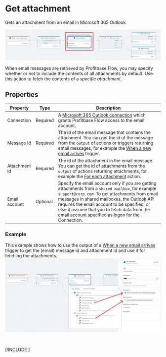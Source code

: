 # Get attachment

Gets an attachment from an email in Microsoft 365 Outlook.

![img](/images/flow/microsoft-365-outlook-get-attachment.png)

When email messages are retrieved by Profitbase Flow, you may specify whether or not to include the contents of all attachments by default.
Use this action to fetch the contents of a _specific attachment_.

## Properties

| Property      | Type     | Description                                                                                                             |
| ------------- | -------- | ----------------------------------------------------------------------------------------------------------------------- |
| Connection    | Required | A [Microsoft 365 Outlook connection](./outlook-connection.md) which grants Profitbase Flow access to the email account. |
| Message Id    | Required | The id of the email message that contains the attachment. You can get the id of the message from the `output` of actions or triggers returning email messages, for example the [When a new email arrives](../../triggers/microsoft-365-outlook/when-new-email-arrives-trigger.md) trigger. |
| Attachment Id | Required | The id of the attachment in the email message. You can get the id of attachments from the `output` of actions returning attachments, for example the [For each attachment](foreach-attachment.md) action. |
| Email account | Optional | Specify the email account only if you are getting attachments from a `shared mailbox`, for example `support@corp.com`. To get attachments from email messages in shared mailboxes, the Outlook API requires the email account to be specified, or else it assume that you to fetch data from the email account specified as logon for the Connection.  |

### Example

This example shows how to use the output of a [When a new email arrives](../../triggers/microsoft-365-outlook/when-new-email-arrives-trigger.md) trigger to get the (email) message id and attachment id and use it for fetching the attachments.  
![img](/images/flow/microsoft-365-outlook-get-attachment-example.png)


<br/>

[!INCLUDE [](./__videos.md)]